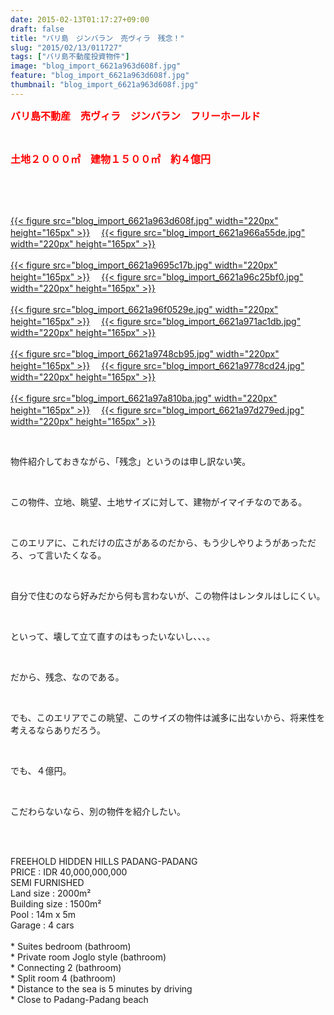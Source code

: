 ```yaml
---
date: 2015-02-13T01:17:27+09:00
draft: false
title: "バリ島　ジンバラン　売ヴィラ　残念！"
slug: "2015/02/13/011727"
tags: ["バリ島不動産投資物件"]
image: "blog_import_6621a963d608f.jpg"
feature: "blog_import_6621a963d608f.jpg"
thumbnail: "blog_import_6621a963d608f.jpg"
---
```

<p><font color="#ff0000" size="3"><strong>バリ島不動産　売ヴィラ　ジンバラン　フリーホールド</strong></font></p><br/><p><font color="#ff0000" size="3"><strong>土地２０００㎡　建物１５００㎡　約４億円</strong></font></p><br/><br/><p><br/><a href="blog_import_6621a9653c745.jpg">{{< figure src="blog_import_6621a963d608f.jpg" width="220px" height="165px" >}}</a> 　<a href="blog_import_6621a96819fef.jpg">{{< figure src="blog_import_6621a966a55de.jpg" width="220px" height="165px" >}}</a> <br/><br/><a href="blog_import_6621a96a93068.jpg">{{< figure src="blog_import_6621a9695c17b.jpg" width="220px" height="165px" >}}</a> 　<a href="blog_import_6621a96d67ee7.jpg">{{< figure src="blog_import_6621a96c25bf0.jpg" width="220px" height="165px" >}}</a> <br/><br/><a href="blog_import_6621a9704afcd.jpg">{{< figure src="blog_import_6621a96f0529e.jpg" width="220px" height="165px" >}}</a> 　<a href="blog_import_6621a9732178a.jpg">{{< figure src="blog_import_6621a971ac1db.jpg" width="220px" height="165px" >}}</a> <br/><br/><a href="blog_import_6621a975e01fc.jpg">{{< figure src="blog_import_6621a9748cb95.jpg" width="220px" height="165px" >}}</a> 　<a href="blog_import_6621a978e37fd.jpg">{{< figure src="blog_import_6621a9778cd24.jpg" width="220px" height="165px" >}}</a> <br/><br/><a href="blog_import_6621a97bd1ec7.jpg">{{< figure src="blog_import_6621a97a810ba.jpg" width="220px" height="165px" >}}</a> 　<a href="blog_import_6621a97e83dd2.jpg">{{< figure src="blog_import_6621a97d279ed.jpg" width="220px" height="165px" >}}</a> <br/></p><br/><p>物件紹介しておきながら、「残念」というのは申し訳ない笑。</p><br/><p>この物件、立地、眺望、土地サイズに対して、建物がイマイチなのである。</p><br/><p>このエリアに、これだけの広さがあるのだから、もう少しやりようがあっただろ、って言いたくなる。</p><br/><p>自分で住むのなら好みだから何も言わないが、この物件はレンタルはしにくい。</p><br/><p>といって、壊して立て直すのはもったいないし、、、。</p><br/><p>だから、残念、なのである。</p><br/><p>でも、このエリアでこの眺望、このサイズの物件は滅多に出ないから、将来性を考えるならありだろう。</p><br/><p>でも、４億円。</p><br/><p>こだわらないなら、別の物件を紹介したい。</p><br/><br/><p>FREEHOLD HIDDEN HILLS PADANG-PADANG <br/>PRICE : IDR 40,000,000,000 <br/>SEMI FURNISHED <br/>Land size : 2000m² <br/>Building size : 1500m² <br/>Pool : 14m x 5m <br/>Garage : 4 cars <br/><br/>* Suites bedroom (bathroom) <br/>* Private room Joglo style (bathroom) <br/>* Connecting 2 (bathroom) <br/>* Split room 4 (bathroom) <br/>* Distance to the sea is 5 minutes by driving <br/>* Close to Padang-Padang beach <br/></p><br/><br/>

